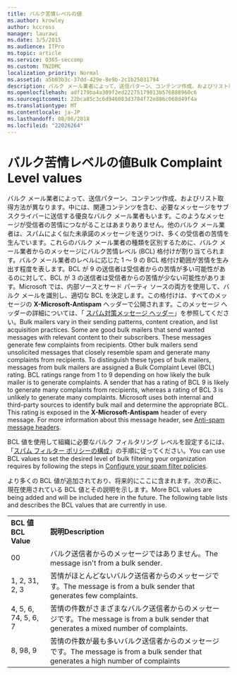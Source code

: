 ```yaml
---
title: バルク苦情レベルの値
ms.author: krowley
author: kccross
manager: laurawi
ms.date: 3/5/2015
ms.audience: ITPro
ms.topic: article
ms.service: O365-seccomp
ms.custom: TN2DMC
localization_priority: Normal
ms.assetid: a5b03b3c-37dd-429e-8e9b-2c1b25031794
description: バルク メール業者によって、送信パターン、コンテンツ作成、およびリスト取得方法が異なります。中には、関連コンテンツを含む、必要なメッセージをサブスクライバーに送信する優良なバルク メール業者もいます。このようなメッセージが受信者の苦情につながることはあまりありません。他のバルク メール業者は、スパムによく似た未承諾のメッセージを送りつけ、多くの受信者の苦情を生んでいます。これらのバルク メール業者の種類を区別するために、バルク メール業者からのメッセージにバルク苦情レベル (BCL) 格付けが割り当てられます。バルク メール業者のレベルに応じた 1 ～ 9 の BCL 格付け範囲が苦情を生み出す程度を表します。BCL が 9 の送信者は受信者からの苦情が多い可能性があるのに対して、BCL が 3 の送信者は受信者からの苦情が少ない可能性があります。Microsoft では、内部ソースとサード パーティ ソースの両方を使用して、バルク メールを識別し、適切な BCL を決定します。この格付けは、すべてのメッセージの X-Microsoft-Antispam ヘッダーで公開されます。このメッセージ ヘッダーの詳細については、「 スパム対策メッセージ ヘッダー」を参照してください。
ms.openlocfilehash: adf179ba4a309f2ed22275179013b576888960c6
ms.sourcegitcommit: 22bca85c3c6d946083d3784f72e886c068d49f4a
ms.translationtype: MT
ms.contentlocale: ja-JP
ms.lasthandoff: 08/06/2018
ms.locfileid: "22026264"
---
```

# <a name="bulk-complaint-level-values"></a><span data-ttu-id="de790-112">バルク苦情レベルの値</span><span class="sxs-lookup"><span data-stu-id="de790-112">Bulk Complaint Level values</span></span>

<span data-ttu-id="de790-p102">バルク メール業者によって、送信パターン、コンテンツ作成、およびリスト取得方法が異なります。中には、関連コンテンツを含む、必要なメッセージをサブスクライバーに送信する優良なバルク メール業者もいます。このようなメッセージが受信者の苦情につながることはあまりありません。他のバルク メール業者は、スパムによく似た未承諾のメッセージを送りつけ、多くの受信者の苦情を生んでいます。これらのバルク メール業者の種類を区別するために、バルク メール業者からのメッセージにバルク苦情レベル (BCL) 格付けが割り当てられます。バルク メール業者のレベルに応じた 1 ～ 9 の BCL 格付け範囲が苦情を生み出す程度を表します。BCL が 9 の送信者は受信者からの苦情が多い可能性があるのに対して、BCL が 3 の送信者は受信者からの苦情が少ない可能性があります。Microsoft では、内部ソースとサード パーティ ソースの両方を使用して、バルク メールを識別し、適切な BCL を決定します。この格付けは、すべてのメッセージの **X-Microsoft-Antispam** ヘッダーで公開されます。このメッセージ ヘッダーの詳細については、「 [スパム対策メッセージ ヘッダー](anti-spam-message-headers.md)」を参照してください。</span><span class="sxs-lookup"><span data-stu-id="de790-p102">Bulk mailers vary in their sending patterns, content creation, and list acquisition practices. Some are good bulk mailers that send wanted messages with relevant content to their subscribers. These messages generate few complaints from recipients. Other bulk mailers send unsolicited messages that closely resemble spam and generate many complaints from recipients. To distinguish these types of bulk mailers, messages from bulk mailers are assigned a Bulk Complaint Level (BCL) rating. BCL ratings range from 1 to 9 depending on how likely the bulk mailer is to generate complaints. A sender that has a rating of BCL 9 is likely to generate many complaints from recipients, whereas a rating of BCL 3 is unlikely to generate many complaints. Microsoft uses both internal and third-party sources to identify bulk mail and determine the appropriate BCL. This rating is exposed in the **X-Microsoft-Antispam** header of every message. For more information about this message header, see [Anti-spam message headers](anti-spam-message-headers.md).</span></span> 
  
<span data-ttu-id="de790-123">BCL 値を使用して組織に必要なバルク フィルタリング レベルを設定するには、「[スパム フィルター ポリシーの構成](configure-your-spam-filter-policies.md)」の手順に従ってください。</span><span class="sxs-lookup"><span data-stu-id="de790-123">You can use BCL values to set the desired level of bulk filtering your organization requires by following the steps in [Configure your spam filter policies](configure-your-spam-filter-policies.md).</span></span>
  
<span data-ttu-id="de790-p103">より多くの BCL 値が追加されており、将来的にここに含まれます。次の表に、現在使用されている BCL 値とその説明を示します。</span><span class="sxs-lookup"><span data-stu-id="de790-p103">More BCL values are being added and will be included here in the future. The following table lists and describes the BCL values that are currently in use.</span></span>
  
|||
|:-----|:-----|
|<span data-ttu-id="de790-126">**BCL 値**</span><span class="sxs-lookup"><span data-stu-id="de790-126">**BCL Value**</span></span> <br/> |<span data-ttu-id="de790-127">**説明**</span><span class="sxs-lookup"><span data-stu-id="de790-127">**Description**</span></span> <br/> |
|<span data-ttu-id="de790-128">0</span><span class="sxs-lookup"><span data-stu-id="de790-128">0</span></span>  <br/> |<span data-ttu-id="de790-129">バルク送信者からのメッセージではありません。</span><span class="sxs-lookup"><span data-stu-id="de790-129">The message isn't from a bulk sender.</span></span>  <br/> |
|<span data-ttu-id="de790-130">1, 2, 3</span><span class="sxs-lookup"><span data-stu-id="de790-130">1, 2, 3</span></span>  <br/> |<span data-ttu-id="de790-131">苦情がほとんどないバルク送信者からのメッセージです。</span><span class="sxs-lookup"><span data-stu-id="de790-131">The message is from a bulk sender that generates few complaints.</span></span>  <br/> |
|<span data-ttu-id="de790-132">4, 5, 6, 7</span><span class="sxs-lookup"><span data-stu-id="de790-132">4, 5, 6, 7</span></span>  <br/> |<span data-ttu-id="de790-133">苦情の件数がさまざまなバルク送信者からのメッセージです。</span><span class="sxs-lookup"><span data-stu-id="de790-133">The message is from a bulk sender that generates a mixed number of complaints.</span></span>  <br/> |
|<span data-ttu-id="de790-134">8, 9</span><span class="sxs-lookup"><span data-stu-id="de790-134">8, 9</span></span>  <br/> |<span data-ttu-id="de790-135">苦情の件数が最も多いバルク送信者からのメッセージです。</span><span class="sxs-lookup"><span data-stu-id="de790-135">The message is from a bulk sender that generates a high number of complaints</span></span>  <br/> |
   


